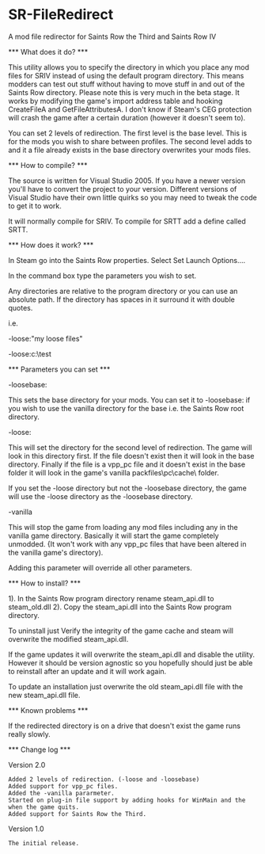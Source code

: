 SR-FileRedirect
===============

A mod file redirector for Saints Row the Third and Saints Row IV


*** What does it do? ***

This utility allows you to specify the directory in which you place any mod files for SRIV instead of using the default program directory. This means modders can test out stuff without having to move stuff in and out of the Saints Row directory. Please note this is very much in the beta stage. It works by modifying the game's import address table and hooking CreateFileA and GetFileAttributesA. I don't know if Steam's CEG protection will crash the game after a certain duration (however it doesn't seem to).

You can set 2 levels of redirection. The first level is the base level. This is for the mods you wish to share between profiles. The second level adds to and it a file already exists in the base directory overwrites your mods files.

*** How to compile? ***

The source is written for Visual Studio 2005. If you have a newer version you'll have to convert the project to your version. Different versions of Visual Studio have their own little quirks so you may need to tweak the code to get it to work.

It will normally compile for SRIV. To compile for SRTT add a define called SRTT. 

*** How does it work? ***

In Steam go into the Saints Row properties. Select Set Launch Options.... 

In the command box type the parameters you wish to set.

Any directories are relative to the program directory or you can use an absolute path. If the directory has spaces in it surround it with double quotes.

i.e.

-loose:"my loose files"

-loose:c:\test

*** Parameters you can set ***

-loosebase:<path of the base directory file>

This sets the base directory for your mods. You can set it to -loosebase: if you wish to use the vanilla directory for the base i.e. the Saints Row root directory.

-loose:<path of the loose mod files directory>

This will set the directory for the second level of redirection. The game will look in this directory first. If the file doesn't exist then it will look in the base directory. Finally if the file is a vpp_pc file and it doesn't exist in the base folder it will look in the game's vanilla  packfiles\pc\cache\ folder.

If you set the -loose directory but not the -loosebase directory, the game will use the -loose directory as the -loosebase directory.

-vanilla

This will stop the game from loading any mod files including any in the vanilla game directory. Basically it will start the game completely unmodded.
{It won't work with any vpp_pc files that have been altered in the vanilla game's directory).

Adding this parameter will override all other parameters.

*** How to install? ***

1). In the Saints Row program directory rename steam_api.dll to steam_old.dll
2). Copy the steam_api.dll into the Saints Row program directory.

To uninstall just Verify the integrity of the game cache and steam will overwrite the modified steam_api.dll.

If the game updates it will overwrite the steam_api.dll and disable the utility. However it should be version agnostic so you hopefully should just be able to reinstall after an update and it will work again.

To update an installation just overwrite the old steam_api.dll file with the new steam_api.dll file.

*** Known problems ***

If the redirected directory is on a drive that doesn't exist the game runs really slowly.

*** Change log ***

Version 2.0

    Added 2 levels of redirection. (-loose and -loosebase)
	Added support for vpp_pc files.
	Added the -vanilla pararmeter.
	Started on plug-in file support by adding hooks for WinMain and the when the game quits.
	Added support for Saints Row the Third.
	
Version 1.0

	The initial release.

